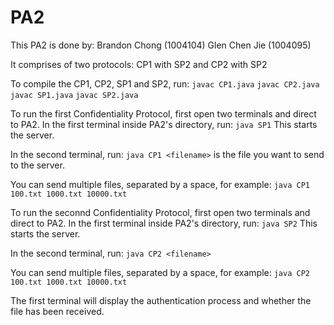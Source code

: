 # PA2

This PA2 is done by:
Brandon Chong (1004104)
Glen Chen Jie (1004095)

It comprises of two protocols: CP1 with SP2 and CP2 with SP2

To compile the CP1, CP2, SP1 and SP2, run:
``` javac CP1.java ```
``` javac CP2.java ```
``` javac SP1.java ```
``` javac SP2.java ```

To run the first Confidentiality Protocol, first open two terminals and direct to PA2.
In the first terminal inside PA2's directory, run:
``` java SP1 ```
This starts the server.

In the second terminal, run:
``` java CP1 <filename> ```
<filename> is the file you want to send to the server.

You can send multiple files, separated by a space, for example:
``` java CP1 100.txt 1000.txt 10000.txt ```

To run the seconnd Confidentiality Protocol, first open two terminals and direct to PA2.
In the first terminal inside PA2's directory, run:
``` java SP2 ```
This starts the server.

In the second terminal, run:
``` java CP2 <filename> ```

You can send multiple files, separated by a space, for example:
``` java CP2 100.txt 1000.txt 10000.txt ```

The first terminal will display the authentication process and whether the file has been received.